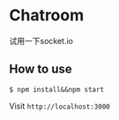 
# Chatroom

试用一下socket.io

## How to use

```
$ npm install&&npm start
```

Visit `http://localhost:3000`
